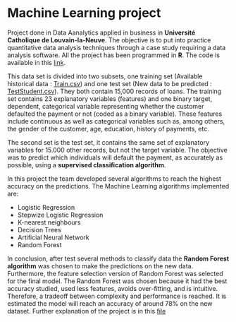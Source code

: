 # Machine Learning project

Project done in Data Aanalytics applied in business in **Université Catholique de Louvain-la-Neuve**. The objective is to put into practice quantitative data analysis techniques through a case study requiring a data analysis software. All the project has been programmed in **R**. The code is available in this [link](code.R).

This data set is divided into two subsets, one training set (Available historical data : [Train.csv](Train.csv)) and one test set (New data to be predicted : [TestStudent.csv](TestStudent.csv)). They both contain 15,000 records of loans. The training set contains 23 explanatory variables (features) and one binary target, dependent, categorical variable representing whether the customer defaulted the payment or not (coded as a binary variable). These features include continuous as well as categorical variables such as, among others, the gender of the customer, age, education, history of payments, etc. 

The second set is the test set, it contains the same set of explanatory variables for 15.000 other records, but not the target variable. The objective was to predict which individuals will default the payment, as accurately as possible, using a **supervised classification algorithm**.

In this project the team developed several algorithms to reach the highest accuracy on the predictions. The Machine Learning algorithms implemented are:

- Logistic Regression
- Stepwize Logistic Regression
- K-nearest neighbours
- Decision Trees
- Artificial Neural Network
- Random Forest

In conclusion, after test several methods to classify data the **Random Forest algorithm** was chosen to make the predictions on the new data. Furthermore, the feature selection version of Random Forest was selected for the final model. The Random Forest was chosen because it had the best accuracy studied, used less features, avoids over-fitting, and is intuitive. Therefore, a tradeoff between complexity and performance is reached. It is estimated the model will reach an accuracy of around 78% on the new dataset. Further explanation of the project is in this [file](FINAL_REPORT.pdf)

